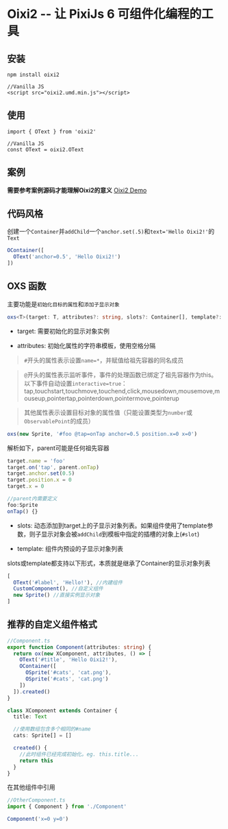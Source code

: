 # Oixi2 -- 让 PixiJs 6 可组件化编程的工具

## 安装

```
npm install oixi2

//Vanilla JS
<script src="oixi2.umd.min.js"></script>
```

## 使用
``` 
import { OText } from 'oixi2'

//Vanilla JS
const OText = oixi2.OText
```

## 案例

**需要参考案例源码才能理解Oixi2的意义** [Oixi2 Demo](https://github.com/WLDragon/oixi2_demo)

## 代码风格

创建一个`Container`并`addChild`一个`anchor.set(.5)`和`text='Hello Oixi2!'`的`Text`

``` ts
OContainer([
  OText('anchor=0.5', 'Hello Oixi2!')
])
```

## OXS 函数

主要功能是`初始化目标的属性`和`添加子显示对象`

``` ts
oxs<T>(target: T, attributes?: string, slots?: Container[], template?: () => Container[]): T
```

- target: 需要初始化的显示对象实例

- attributes: 初始化属性的字符串模板，使用空格分隔

> `#`开头的属性表示设置`name=*`，并赋值给祖先容器的同名成员

> `@`开头的属性表示监听事件，事件的处理函数已绑定了祖先容器作为this。
> 以下事件自动设置`interactive=true`：tap,touchstart,touchmove,touchend,click,mousedown,mousemove,mouseup,pointertap,pointerdown,pointermove,pointerup

> 其他属性表示设置目标对象的属性值（只能设置类型为`number`或`ObservablePoint`的成员）

``` ts
oxs(new Sprite, '#foo @tap=onTap anchor=0.5 position.x=0 x=0')
```

解析如下，parent可能是任何祖先容器

``` ts
target.name = 'foo'
target.on('tap', parent.onTap)
target.anchor.set(0.5)
target.position.x = 0
target.x = 0

//parent内需要定义
foo:Sprite
onTap() {}
```

- slots: 动态添加到target上的子显示对象列表。如果组件使用了template参数，则子显示对象会被`addChild`到模板中指定的插槽的对象上(`#slot`)

- template: 组件内预设的子显示对象列表

slots或template都支持以下形式，本质就是继承了Container的显示对象列表

``` ts
[
  OText('#label', 'Hello!'), //内建组件
  CustomComponent(), //自定义组件
  new Sprite() //直接实例显示对象
]
```

## 推荐的自定义组件格式

``` ts
//Component.ts
export function Component(attributes: string) {
  return ox(new XComponent, attributes, () => [
    OText('#title', 'Hello Oixi2!'),
    OContainer([
      OSprite('#cats', 'cat.png'),
      OSprite('#cats', 'cat.png')
    ])
  ]).created()
}

class XComponent extends Container {
  title: Text

  //使用数组包含多个相同的#name
  cats: Sprite[] = [] 

  created() {
    //此时组件已经完成初始化。eg. this.title...
    return this
  }
}
```

在其他组件中引用

``` ts
//OtherComponent.ts
import { Component } from './Component'

Component('x=0 y=0')
```
